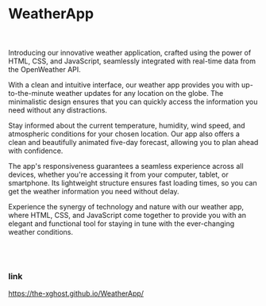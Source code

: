 # WeatherApp

<br>
<br>
Introducing our innovative weather application, crafted using the power of HTML, CSS, and JavaScript, seamlessly integrated with real-time data from the OpenWeather API. 

With a clean and intuitive interface, our weather app provides you with up-to-the-minute weather updates for any location on the globe. The minimalistic design ensures that you can quickly access the information you need without any distractions.

Stay informed about the current temperature, humidity, wind speed, and atmospheric conditions for your chosen location. Our app also offers a clean and beautifully animated five-day forecast, allowing you to plan ahead with confidence.

The app's responsiveness guarantees a seamless experience across all devices, whether you're accessing it from your computer, tablet, or smartphone. Its lightweight structure ensures fast loading times, so you can get the weather information you need without delay.

Experience the synergy of technology and nature with our weather app, where HTML, CSS, and JavaScript come together to provide you with an elegant and functional tool for staying in tune with the ever-changing weather conditions.

<br>
<br>

### link 

<a>https://the-xghost.github.io/WeatherApp/</a>

